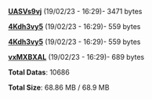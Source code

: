 [**UASVs9vj**](/data/UASVs9vj.txt) (19/02/23 - 16:29)- 3471 bytes

[**4Kdh3vy5**](/data/4Kdh3vy5.txt) (19/02/23 - 16:29)- 559 bytes

[**4Kdh3vy5**](/data/4Kdh3vy5.txt) (19/02/23 - 16:29)- 559 bytes

[**vxMXBXAL**](/data/vxMXBXAL.txt) (19/02/23 - 16:29)- 689 bytes

**Total Datas**: 10686

**Total Size**: 68.86 MB / 68.9 MB